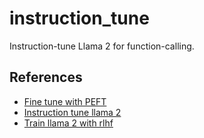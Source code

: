 # instruction_tune
Instruction-tune Llama 2 for function-calling.

## References
- [Fine tune with PEFT](https://huggingface.co/blog/llama2#fine-tuning-with-peft)
- [Instruction tune llama 2](https://www.philschmid.de/instruction-tune-llama-2)
- [Train llama 2 with rlhf](https://www.philschmid.de/instruction-tune-llama-2)